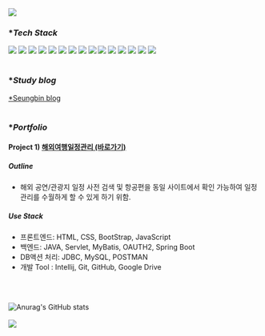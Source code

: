 <img src="https://capsule-render.vercel.app/api?type=rounded&color=gradient&height=300&section=header&text=Hi!%20I'm%20Seungbin&render&animation=fadeIn&fontSize=90" />

### **Tech Stack*
<img src="https://img.shields.io/badge/html5-E34F26?style=for-the-badge&logo=html5&logoColor=white"/> <img src="https://img.shields.io/badge/css3-1572B6?style=for-the-badge&logo=css3&logoColor=white"/>
<img src="https://img.shields.io/badge/bootstrap-7952B3?style=for-the-badge&logo=bootstrap&logoColor=white"/>
<img src="https://img.shields.io/badge/javascript-F7DF1E?style=for-the-badge&logo=javascript&logoColor=white"/> 
<img src="https://img.shields.io/badge/JAVA-007396?style=for-the-badge&logo=java&logoColor=white">
<img src="https://img.shields.io/badge/springboot-6DB33F?style=for-the-badge&logo=springboot&logoColor=white"/>
<img src="https://img.shields.io/badge/springsecurity-6DB33F?style=for-the-badge&logo=springsecurityt&logoColor=white"/>
<img src="https://img.shields.io/badge/mysql-4479A1?style=for-the-badge&logo=mysql&logoColor=white"/>
<img src="https://img.shields.io/badge/postman-FF6C37?style=for-the-badge&logo=postmant&logoColor=white"/>
<img src="https://img.shields.io/badge/intellijidea-000000?style=for-the-badge&logo=intellijidea&logoColor=white"/>
<img src="https://img.shields.io/badge/git-F05032?style=for-the-badge&logo=git&logoColor=white"/>
<img src="https://img.shields.io/badge/github-181717?style=for-the-badge&logo=github&logoColor=white"/>
<img src="https://img.shields.io/badge/react-61DAFB?style=for-the-badge&logo=react&logoColor=white"/>
<img src="https://img.shields.io/badge/hibernate-59666C?style=for-the-badge&logo=hibernate&logoColor=white"/>
<img src="https://img.shields.io/badge/visual studio code-5C2D91?style=for-the-badge&logo=visualstudiocode&logoColor=white"/>
<br>
<br>

### **Study blog*
[*Seungbin blog](https://blog.naver.com/imsen4)
<br>
<br>


### **Portfolio*
#### Project 1)  [해외여행일정관리 (바로가기)](https://github.com/Langssa/schedule.git)

##### Outline
* 해외 공연/관광지 일정 사전 검색 및 항공편을 동일 사이트에서 확인 가능하여 일정 관리를 수월하게 할 수 있게 하기 위함. 

##### Use Stack
* 프론트엔드: HTML, CSS, BootStrap, JavaScript
* 백엔드: JAVA, Servlet, MyBatis, OAUTH2, Spring Boot
* DB액션 처리: JDBC, MySQL, POSTMAN
* 개발 Tool : Intellij, Git, GitHub, Google Drive
<br>
<br>

![Anurag's GitHub stats](https://github-readme-stats.vercel.app/api?username=Langssa&show_icons=true&theme=radical)<br><br>
<img src="https://capsule-render.vercel.app/api?type=rounded&color=gradient&height=20&section=header&render&animation=fadeIn" />
